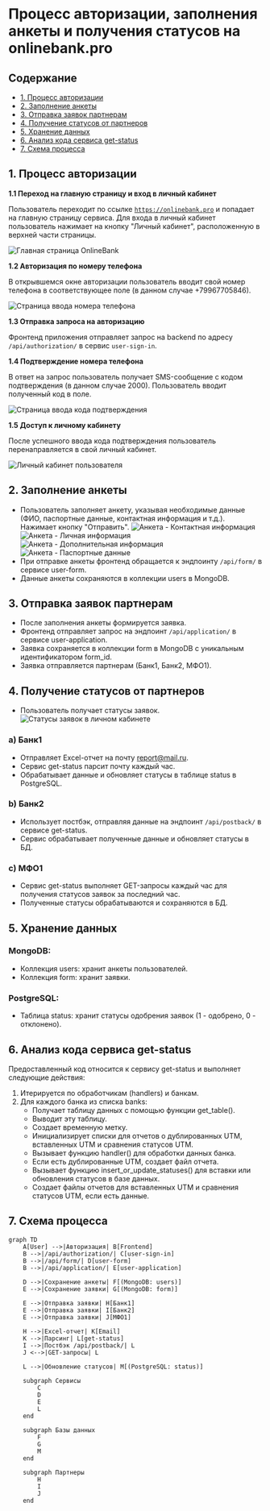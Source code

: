 # Процесс авторизации, заполнения анкеты и получения статусов на onlinebank.pro

## Содержание
- [1. Процесс авторизации](#1-процесс-авторизации)
- [2. Заполнение анкеты](#2-заполнение-анкеты)
- [3. Отправка заявок партнерам](#3-отправка-заявок-партнерам)
- [4. Получение статусов от партнеров](#4-получение-статусов-от-партнеров)
- [5. Хранение данных](#5-хранение-данных)
- [6. Анализ кода сервиса get-status](#6-анализ-кода-сервиса-get-status)
- [7. Схема процесса](#7-схема-процесса)

## 1. Процесс авторизации

**1.1 Переход на главную страницу и вход в личный кабинет**

Пользователь переходит по ссылке [`https://onlinebank.pro`](https://onlinebank.pro) и попадает на главную страницу сервиса. Для входа в личный кабинет пользователь нажимает на кнопку "Личный кабинет", расположенную в верхней части страницы.

![Главная страница OnlineBank](images/onlinebank-homepage.png)

**1.2 Авторизация по номеру телефона**

В открывшемся окне авторизации пользователь вводит свой номер телефона в соответствующее поле (в данном случае +79967705846).

![Страница ввода номера телефона](images/phone-number-input.png)

**1.3 Отправка запроса на авторизацию**

Фронтенд приложения отправляет запрос на backend по адресу `/api/authorization/` в сервис `user-sign-in`.

**1.4 Подтверждение номера телефона**

В ответ на запрос пользователь получает SMS-сообщение с кодом подтверждения (в данном случае 2000). Пользователь вводит полученный код в поле.

![Страница ввода кода подтверждения](images/confirmation-code-input.png)

**1.5 Доступ к личному кабинету**

После успешного ввода кода подтверждения пользователь перенаправляется в свой личный кабинет.

![Личный кабинет пользователя](images/user-dashboard.png)

## 2. Заполнение анкеты
- Пользователь заполняет анкету, указывая необходимые данные (ФИО, паспортные данные, контактная информация и т.д.). Нажимает кнопку "Отправить".
  ![Анкета - Контактная информация](images/form-contact-info.png)
  ![Анкета - Личная информация](images/form-personal-info.png)
  ![Анкета - Дополнительная информация](images/form-add-info.png)
  ![Анкета - Паспортные данные](images/form-passport-info.png)
- При отправке анкеты фронтенд обращается к эндпоинту `/api/form/` в сервисе user-form.
- Данные анкеты сохраняются в коллекции users в MongoDB.

## 3. Отправка заявок партнерам

- После заполнения анкеты формируется заявка.
- Фронтенд отправляет запрос на эндпоинт `/api/application/` в сервисе user-application.
- Заявка сохраняется в коллекции form в MongoDB с уникальным идентификатором form_id.
- Заявка отправляется партнерам (Банк1, Банк2, МФО1).

## 4. Получение статусов от партнеров
- Пользователь получает статусы заявок.
  ![Статусы заявок в личном кабинете](images/application-statuses.png)
### a) Банк1
- Отправляет Excel-отчет на почту report@mail.ru.
- Сервис get-status парсит почту каждый час.
- Обрабатывает данные и обновляет статусы в таблице status в PostgreSQL.

### b) Банк2
- Использует постбэк, отправляя данные на эндпоинт `/api/postback/` в сервисе get-status.
- Сервис обрабатывает полученные данные и обновляет статусы в БД.

### c) МФО1
- Сервис get-status выполняет GET-запросы каждый час для получения статусов заявок за последний час.
- Полученные статусы обрабатываются и сохраняются в БД.

## 5. Хранение данных

### MongoDB:
- Коллекция users: хранит анкеты пользователей.
- Коллекция form: хранит заявки.

### PostgreSQL:
- Таблица status: хранит статусы одобрения заявок (1 - одобрено, 0 - отклонено).

## 6. Анализ кода сервиса get-status

Предоставленный код относится к сервису get-status и выполняет следующие действия:

1. Итерируется по обработчикам (handlers) и банкам.
2. Для каждого банка из списка banks:
    - Получает таблицу данных с помощью функции get_table().
    - Выводит эту таблицу.
    - Создает временную метку.
    - Инициализирует списки для отчетов о дублированных UTM, вставленных UTM и сравнения статусов UTM.
    - Вызывает функцию handler() для обработки данных банка.
    - Если есть дублированные UTM, создает файл отчета.
    - Вызывает функцию insert_or_update_statuses() для вставки или обновления статусов в базе данных.
    - Создает файлы отчетов для вставленных UTM и сравнения статусов UTM, если есть данные.

## 7. Схема процесса

```mermaid
graph TD
    A[User] -->|Авторизация| B[Frontend]
    B -->|/api/authorization/| C[user-sign-in]
    B -->|/api/form/| D[user-form]
    B -->|/api/application/| E[user-application]
    
    D -->|Сохранение анкеты| F[(MongoDB: users)]
    E -->|Сохранение заявки| G[(MongoDB: form)]
    
    E -->|Отправка заявки| H[Банк1]
    E -->|Отправка заявки| I[Банк2]
    E -->|Отправка заявки| J[МФО1]
    
    H -->|Excel-отчет| K[Email]
    K -->|Парсинг| L[get-status]
    I -->|Постбэк /api/postback/| L
    J <-->|GET-запросы| L
    
    L -->|Обновление статусов| M[(PostgreSQL: status)]
    
    subgraph Сервисы
        C
        D
        E
        L
    end
    
    subgraph Базы данных
        F
        G
        M
    end
    
    subgraph Партнеры
        H
        I
        J
    end
```
